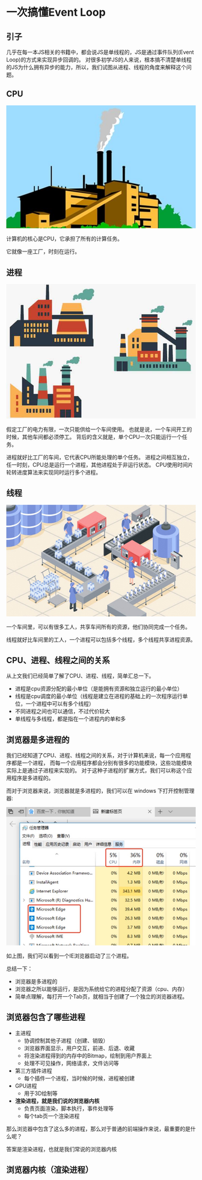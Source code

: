 # 一次搞懂Event Loop

## 引子
几乎在每一本JS相关的书籍中，都会说JS是单线程的，JS是通过事件队列(Event Loop)的方式来实现异步回调的。
对很多初学JS的人来说，根本搞不清楚单线程的JS为什么拥有异步的能力，所以，我们试图从进程、线程的角度来解释这个问题。

## CPU

![avatar](./1.png)

计算机的核心是CPU，它承担了所有的计算任务。

它就像一座工厂，时刻在运行。

## 进程
![avatar](./2.png)

假定工厂的电力有限，一次只能供给一个车间使用。
也就是说，一个车间开工的时候，其他车间都必须停工。
背后的含义就是，单个CPU一次只能运行一个任务。

进程就好比工厂的车间，它代表CPU所能处理的单个任务。
进程之间相互独立，任一时刻，CPU总是运行一个进程，其他进程处于非运行状态。
CPU使用时间片轮转进度算法来实现同时运行多个进程。

## 线程

![avatar](./3.png)

一个车间里，可以有很多工人，共享车间所有的资源，他们协同完成一个任务。

线程就好比车间里的工人，一个进程可以包括多个线程，多个线程共享进程资源。

## CPU、进程、线程之间的关系
从上文我们已经简单了解了CPU、进程、线程，简单汇总一下。

+ 进程是cpu资源分配的最小单位（是能拥有资源和独立运行的最小单位）
+ 线程是cpu调度的最小单位（线程是建立在进程的基础上的一次程序运行单位，一个进程中可以有多个线程）
+ 不同进程之间也可以通信，不过代价较大
+ 单线程与多线程，都是指在一个进程内的单和多


## 浏览器是多进程的

我们已经知道了CPU、进程、线程之间的关系，对于计算机来说，每一个应用程序都是一个进程，
而每一个应用程序都会分别有很多的功能模块，这些功能模块实际上是通过子进程来实现的。
对于这种子进程的扩展方式，我们可以称这个应用程序是多进程的。

而对于浏览器来说，浏览器就是多进程的，我们可以在 windows 下打开控制管理器:

![avatar](./4.png)

如上图，我们可以看到一个IE浏览器启动了三个进程。

总结一下：
+ 浏览器是多进程的
+ 浏览器之所以能够运行，是因为系统给它的进程分配了资源（cpu、内存）
+ 简单点理解，每打开一个Tab页，就相当于创建了一个独立的浏览器进程。

## 浏览器包含了哪些进程

+ 主进程
    + 协调控制其他子进程（创建、销毁）
    + 浏览器界面显示，用户交互，前进、后退、收藏
    + 将渲染进程得到的内存中的Bitmap，绘制到用户界面上
    + 处理不可见操作，网络请求，文件访问等
+ 第三方插件进程
    + 每个插件一个进程，当时候的时候，进程被创建
+ GPU进程
    + 用于3D绘制等
+ **渲染进程，就是我们说的浏览器内核**
    + 负责页面渲染，脚本执行，事件处理等
    + 每个tab页一个渲染进程
    
那么浏览器中包含了这么多的进程，那么对于普通的前端操作来说，最重要的是什么呢？

答案是渲染进程，也就是我们常说的浏览器内核

## 浏览器内核（渲染进程）


